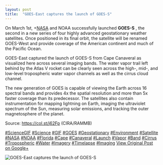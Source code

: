 ```yaml
---
layout: post
title:  "GOES-East captures the launch of GOES-S"
---
```


On March 1st, +[NASA](https://plus.google.com/102371865054310418159) and NOAA successfully launched **GOES-S** , the second in a new series of four highly advanced geostationary weather satellites. Once positioned in its final orbit, the satellite will be renamed GOES-West and provide coverage of the American continent and much of the Pacific Ocean.   
  
GOES-East captured the launch of GOES-S from Cape Canaveral as visualized here across several imaging bands. The water vapor trail left behind by the Atlas V rocket can be clearly seen across the high-, mid-, and low-level tropospheric water vapor channels as well as the cirrus cloud channel.  
  
The new generation of GOES is capable of viewing the Earth across 16 spectral bands and provides 4x the spatial resolution and more than 5x faster coverage than its predecessor. The satellites also contain instrumentation for mapping lightning on Earth, imaging the ultraviolet spectrum of the Sun, measuring solar emissions, and tracking the outer magnetosphere of the planet.  
  
Source: <https://col.st/j62Fp> (CIRA/RAMMB)  
  
[#ScienceGIF](https://plus.google.com/s/%23ScienceGIF/posts) [#Science](https://plus.google.com/s/%23Science/posts) [#GIF](https://plus.google.com/s/%23GIF/posts) [#GOES](https://plus.google.com/s/%23GOES/posts) [#Geostationary](https://plus.google.com/s/%23Geostationary/posts) [#Environment](https://plus.google.com/s/%23Environment/posts) [#Satellite](https://plus.google.com/s/%23Satellite/posts) [#NASA](https://plus.google.com/s/%23NASA/posts) [#NOAA](https://plus.google.com/s/%23NOAA/posts) [#Florida](https://plus.google.com/s/%23Florida/posts) [#Cape](https://plus.google.com/s/%23Cape/posts) [#Canaveral](https://plus.google.com/s/%23Canaveral/posts) [#Launch](https://plus.google.com/s/%23Launch/posts) [#Vapor](https://plus.google.com/s/%23Vapor/posts) [#Band](https://plus.google.com/s/%23Band/posts) [#Cirrus](https://plus.google.com/s/%23Cirrus/posts) [#Tropospheric](https://plus.google.com/s/%23Tropospheric/posts) [#Water](https://plus.google.com/s/%23Water/posts) [#Imagery](https://plus.google.com/s/%23Imagery/posts) [#Timelapse](https://plus.google.com/s/%23Timelapse/posts) [#Imaging](https://plus.google.com/s/%23Imaging/posts)
[View Original Post on Google+](https://plus.google.com/+ColinSullender/posts/VNRnjrtTR3D)

![GOES-East captures the launch of GOES-S](/assets/img/2018-03-03-GOESEast-captures-the-launch-of-GOESS.gif)
